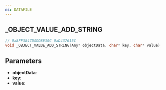 ```yaml
---
ns: DATAFILE
---
```

## _OBJECT_VALUE_ADD_STRING

```c
// 0x8FF3847DADD8E30C 0xD437615C
void _OBJECT_VALUE_ADD_STRING(Any* objectData, char* key, char* value);
```


## Parameters
* **objectData**: 
* **key**: 
* **value**: 

